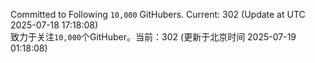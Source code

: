 Committed to Following `10,000` GitHubers. Current: <!-- FOLLOWING_COUNT -->302<!-- FOLLOWING_COUNT --> (Update at UTC <!-- LAST_UPDATED -->2025-07-18 17:18:08<!-- LAST_UPDATED -->)<br>
致力于关注`10,000`个GitHuber。当前：<!-- FOLLOWING_COUNT -->302<!-- FOLLOWING_COUNT --> (更新于北京时间 <!-- LAST_UPDATED_CST -->2025-07-19 01:18:08<!-- LAST_UPDATED_CST -->)
